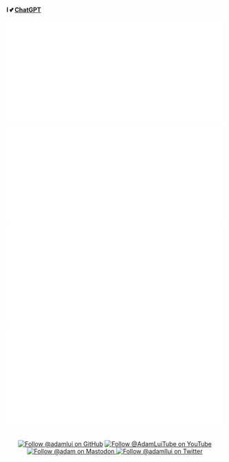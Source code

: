 #### I 💕 [ChatGPT](https://github.com/adamlui/userscripts/tree/master/chatgpt)

<div align="center">

<a href="https://raw.githubusercontent.com/adamlui/github-stats/master/generated/overview.svg#gh-light-mode-only">
    <img src="https://github.com/adamlui/github-stats/blob/master/generated/overview.svg#gh-light-mode-only" />
</a>
<a href="https://raw.githubusercontent.com/adamlui/github-stats/master/generated/languages.svg#gh-light-mode-only">
    <img src="https://github.com/adamlui/github-stats/blob/master/generated/languages.svg#gh-light-mode-only" />
</a>

<a href="https://raw.githubusercontent.com/adamlui/github-stats/master/generated/overview.svg#gh-dark-mode-only">
    <img src="https://github.com/adamlui/github-stats/blob/master/generated/overview.svg#gh-dark-mode-only" />
</a>
<a href="https://raw.githubusercontent.com/adamlui/github-stats/master/generated/languages.svg#gh-dark-mode-only">
    <img src="https://github.com/adamlui/github-stats/blob/master/generated/languages.svg#gh-dark-mode-only" />
</a>    
<br /><br />    

[![Follow @adamlui on GitHub](https://img.shields.io/github/followers/adamlui?label=Follow%20%40adamlui&style=social "GitHub")](https://github.com/adamlui)
[![Follow @AdamLuiTube on YouTube](https://img.shields.io/youtube/channel/subscribers/UCgBMqK7SRL5R__3qM-YAcSg?label=Follow%20%40adamluitube&style=social)](https://www.youtube.com/AdamLuiTube?sub_confirmation=1)
<a href="https://elonsucks.org/@adam" target="_blank"><img align="bottom" src="https://img.shields.io/mastodon/follow/109387703022229926?domain=https%3A%2F%2Felonsucks.org&style=social" alt="Follow @adam on Mastodon" title="Mastodon">
[![Follow @adamllui on Twitter](https://img.shields.io/twitter/follow/adamllui?style=social)](https://twitter.com/adamllui)

</div>
